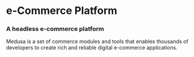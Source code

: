 # e-Commerce Platform
### A headless e-commerce platform

Medusa is a set of commerce modules and tools that enables thousands of developers to create rich and reliable digital e-commerce applications.
